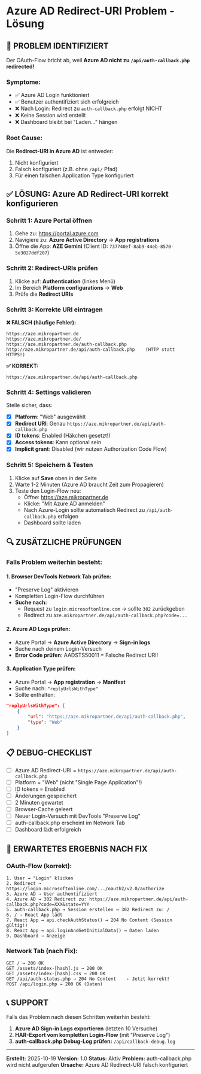 # Azure AD Redirect-URI Problem - Lösung

## 🚨 **PROBLEM IDENTIFIZIERT**

Der OAuth-Flow bricht ab, weil **Azure AD nicht zu `/api/auth-callback.php` redirected!**

### **Symptome:**
- ✅ Azure AD Login funktioniert
- ✅ Benutzer authentifiziert sich erfolgreich
- ❌ Nach Login: Redirect zu `auth-callback.php` erfolgt NICHT
- ❌ Keine Session wird erstellt
- ❌ Dashboard bleibt bei "Laden..." hängen

### **Root Cause:**
Die **Redirect-URI in Azure AD** ist entweder:
1. Nicht konfiguriert
2. Falsch konfiguriert (z.B. ohne `/api/` Pfad)
3. Für einen falschen Application Type konfiguriert

## ✅ **LÖSUNG: Azure AD Redirect-URI korrekt konfigurieren**

### **Schritt 1: Azure Portal öffnen**
1. Gehe zu: https://portal.azure.com
2. Navigiere zu: **Azure Active Directory** → **App registrations**
3. Öffne die App: **AZE Gemini** (Client ID: `737740ef-8ab9-44eb-8570-5e3027ddf207`)

### **Schritt 2: Redirect-URIs prüfen**
1. Klicke auf: **Authentication** (linkes Menü)
2. Im Bereich **Platform configurations** → **Web**
3. Prüfe die **Redirect URIs**

### **Schritt 3: Korrekte URI eintragen**

**❌ FALSCH (häufige Fehler):**
```
https://aze.mikropartner.de
https://aze.mikropartner.de/
https://aze.mikropartner.de/auth-callback.php
http://aze.mikropartner.de/api/auth-callback.php    (HTTP statt HTTPS!)
```

**✅ KORREKT:**
```
https://aze.mikropartner.de/api/auth-callback.php
```

### **Schritt 4: Settings validieren**

Stelle sicher, dass:
- [x] **Platform**: "Web" ausgewählt
- [x] **Redirect URI**: Genau `https://aze.mikropartner.de/api/auth-callback.php`
- [x] **ID tokens**: Enabled (Häkchen gesetzt!)
- [x] **Access tokens**: Kann optional sein
- [x] **Implicit grant**: Disabled (wir nutzen Authorization Code Flow)

### **Schritt 5: Speichern & Testen**
1. Klicke auf **Save** oben in der Seite
2. Warte 1-2 Minuten (Azure AD braucht Zeit zum Propagieren)
3. Teste den Login-Flow neu:
   - Öffne: https://aze.mikropartner.de
   - Klicke: "Mit Azure AD anmelden"
   - Nach Azure-Login sollte automatisch Redirect zu `/api/auth-callback.php` erfolgen
   - Dashboard sollte laden

## 🔍 **ZUSÄTZLICHE PRÜFUNGEN**

### **Falls Problem weiterhin besteht:**

#### **1. Browser DevTools Network Tab prüfen:**
- "Preserve Log" aktivieren
- Kompletten Login-Flow durchführen
- **Suche nach:**
  - Request zu `login.microsoftonline.com` → sollte `302` zurückgeben
  - Redirect zu `aze.mikropartner.de/api/auth-callback.php?code=...`

#### **2. Azure AD Logs prüfen:**
- Azure Portal → **Azure Active Directory** → **Sign-in logs**
- Suche nach deinem Login-Versuch
- **Error Code prüfen**: AADSTS50011 = Falsche Redirect URI!

#### **3. Application Type prüfen:**
- Azure Portal → **App registration** → **Manifest**
- Suche nach: `"replyUrlsWithType"`
- Sollte enthalten:
```json
"replyUrlsWithType": [
    {
        "url": "https://aze.mikropartner.de/api/auth-callback.php",
        "type": "Web"
    }
]
```

## 📋 **DEBUG-CHECKLIST**

- [ ] Azure AD Redirect-URI = `https://aze.mikropartner.de/api/auth-callback.php`
- [ ] Platform = "Web" (nicht "Single Page Application"!)
- [ ] ID tokens = Enabled
- [ ] Änderungen gespeichert
- [ ] 2 Minuten gewartet
- [ ] Browser-Cache geleert
- [ ] Neuer Login-Versuch mit DevTools "Preserve Log"
- [ ] auth-callback.php erscheint im Network Tab
- [ ] Dashboard lädt erfolgreich

## 🎯 **ERWARTETES ERGEBNIS NACH FIX**

### **OAuth-Flow (korrekt):**
```
1. User → "Login" klicken
2. Redirect → https://login.microsoftonline.com/.../oauth2/v2.0/authorize
3. Azure AD → User authentifiziert
4. Azure AD → 302 Redirect zu: https://aze.mikropartner.de/api/auth-callback.php?code=XXX&state=YYY
5. auth-callback.php → Session erstellen → 302 Redirect zu: /
6. / → React App lädt
7. React App → api.checkAuthStatus() → 204 No Content (Session gültig!)
8. React App → api.loginAndGetInitialData() → Daten laden
9. Dashboard → Anzeige
```

### **Network Tab (nach Fix):**
```
GET / → 200 OK
GET /assets/index-[hash].js → 200 OK
GET /assets/index-[hash].css → 200 OK
GET /api/auth-status.php → 204 No Content    ← Jetzt korrekt!
POST /api/login.php → 200 OK (Daten)
```

## 📞 **SUPPORT**

Falls das Problem nach diesen Schritten weiterhin besteht:

1. **Azure AD Sign-in Logs exportieren** (letzten 10 Versuche)
2. **HAR-Export vom kompletten Login-Flow** (mit "Preserve Log")
3. **auth-callback.php Debug-Log prüfen:** `/api/callback-debug.log`

---
**Erstellt:** 2025-10-19
**Version:** 1.0
**Status:** Aktiv
**Problem:** auth-callback.php wird nicht aufgerufen
**Ursache:** Azure AD Redirect-URI falsch konfiguriert
